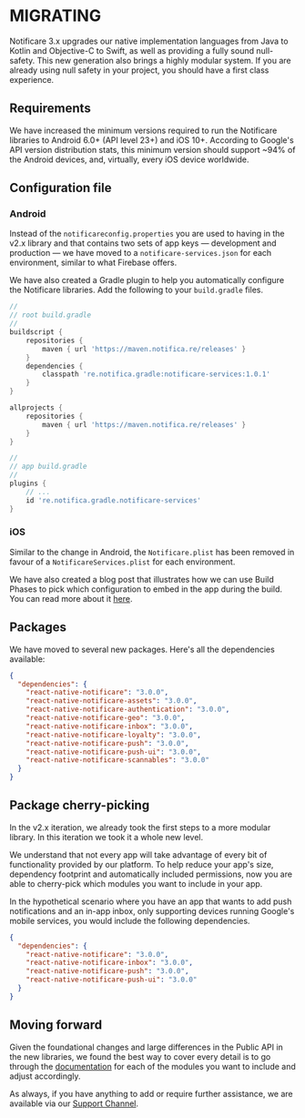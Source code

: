 # MIGRATING

Notificare 3.x upgrades our native implementation languages from Java to Kotlin and Objective-C to Swift, as well as providing a fully sound null-safety. This new generation also brings a highly modular system.
If you are already using null safety in your project, you should have a first class experience.

## Requirements

We have increased the minimum versions required to run the Notificare libraries to Android 6.0+ (API level 23+) and iOS 10+. According to Google's API version distribution stats, this minimum version should support ~94% of the Android devices, and, virtually, every iOS device worldwide.

## Configuration file

### Android

Instead of the `notificareconfig.properties` you are used to having in the v2.x library and that contains two sets of app keys — development and production — we have moved to a `notificare-services.json` for each environment, similar to what Firebase offers.

We have also created a Gradle plugin to help you automatically configure the Notificare libraries. Add the following to your `build.gradle` files.

```gradle
//
// root build.gradle
//
buildscript {
    repositories {
        maven { url 'https://maven.notifica.re/releases' }
    }
    dependencies {
        classpath 're.notifica.gradle:notificare-services:1.0.1'
    }
}

allprojects {
    repositories {
        maven { url 'https://maven.notifica.re/releases' }
    }
}

//
// app build.gradle
//
plugins {
    // ...
    id 're.notifica.gradle.notificare-services'
}
```

### iOS

Similar to the change in Android, the `Notificare.plist` has been removed in favour of a `NotificareServices.plist` for each environment.

We have also created a blog post that illustrates how we can use Build Phases to pick which configuration to embed in the app during the build. You can read more about it [here](https://notificare.com/blog/2021/12/17/Configuration-files-in-a-multiple-environment-app).

## Packages

We have moved to several new packages. Here's all the dependencies available:

```json
{
  "dependencies": {
    "react-native-notificare": "3.0.0",
    "react-native-notificare-assets": "3.0.0",
    "react-native-notificare-authentication": "3.0.0",
    "react-native-notificare-geo": "3.0.0",
    "react-native-notificare-inbox": "3.0.0",
    "react-native-notificare-loyalty": "3.0.0",
    "react-native-notificare-push": "3.0.0",
    "react-native-notificare-push-ui": "3.0.0",
    "react-native-notificare-scannables": "3.0.0"
  }
}
```

## Package cherry-picking

In the v2.x iteration, we already took the first steps to a more modular library. In this iteration we took it a whole new level.

We understand that not every app will take advantage of every bit of functionality provided by our platform. To help reduce your app's size, dependency footprint and automatically included permissions, now you are able to cherry-pick which modules you want to include in your app.

In the hypothetical scenario where you have an app that wants to add push notifications and an in-app inbox, only supporting devices running Google's mobile services, you would include the following dependencies.

```json
{
  "dependencies": {
    "react-native-notificare": "3.0.0",
    "react-native-notificare-inbox": "3.0.0",
    "react-native-notificare-push": "3.0.0",
    "react-native-notificare-push-ui": "3.0.0"
  }
}
```

## Moving forward

Given the foundational changes and large differences in the Public API in the new libraries, we found the best way to cover every detail is to go through the [documentation](https://docs.notifica.re/sdk/v3/react-native/implementation) for each of the modules you want to include and adjust accordingly.

As always, if you have anything to add or require further assistance, we are available via our [Support Channel](mailto:support@notifica.re).
